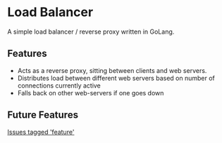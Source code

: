# Load Balancer
A simple load balancer / reverse proxy written in GoLang. 

## Features
 - Acts as a reverse proxy, sitting between clients and web servers.
 - Distributes load between different web servers based on number of connections currently active
 - Falls back on other web-servers if one goes down

## Future Features
[Issues tagged 'feature'](https://github.com/nwoodthorpe/Load-Balancer-Golang/issues?q=is%3Aissue+is%3Aopen+label%3Afeature)
